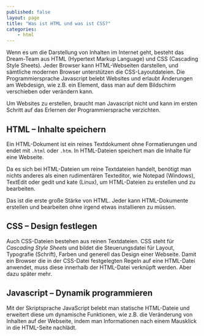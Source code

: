 ```yaml
---
published: false
layout: page
title: "Was ist HTML und was ist CSS?"
categories:
    - html
---
```

Wenn es um die Darstellung von Inhalten im Internet geht, besteht das Dream-Team aus HTML (Hypertext Markup Language) und CSS (Cascading Style Sheets). Jeder Browser kann HTML-Webseiten darstellen, und sämtliche modernen Browser unterstützen die CSS-Layoutdateien. Die Programmiersprache Javascript belebt Websites und erlaubt Änderungen am Webdesign, wie z.B. ein Element, dass man auf dem Bildschirm verschieben oder verändern kann.

Um Websites zu erstellen, braucht man Javascript nicht und kann im ersten Schritt auf das Erlernen der Programmiersprache verzichten.



## HTML – Inhalte speichern

Ein HTML-Dokument ist ein reines Textdokument ohne Formatierungen und endet mit `.html` oder `.htm`. In HTML-Dateien speichert man die Inhalte für eine Webseite.

Da es sich bei HTML-Dateien um reine Textdateien handelt, benötigt man nichts anderes als einen rudimentären Texteditor, wie Notepad (Windows), TextEdit oder gedit und kate (Linux), um HTML-Dateien zu erstellen und zu bearbeiten.

Das ist die erste große Stärke von HTML. Jeder kann HTML-Dokumente erstellen und bearbeiten ohne irgend etwas installieren zu müssen.


## CSS – Design festlegen

Auch CSS-Dateien bestehen aus reinen Textdateien. CSS steht für *Cascading Style Sheets* und bildet die Steuerungsdatei für Layout, Typografie (Schrift), Farben und generell das Design einer Webseite. Damit ein Browser die in der CSS-Datei festgelegten Regeln auf eine HTML-Datei anwendet, muss diese innerhalb der HTML-Datei verknüpft werden. Aber dazu später mehr.


## Javascript – Dynamik programmieren

Mit der Skriptsprache JavaScript belebt man statische HTML-Dateie und erweitert diese um dynamische Funktionen, wie z.B. die Veränderung von Inhalten auf der Webseite, indem man Informationen nach einem Mausklick in die HTML-Seite nachlädt.